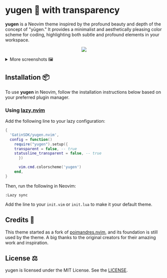 # yugen 🌌 with transparency

**yugen** is a Neovim theme inspired by the profound beauty and depth of the concept of "yūgen." It provides a minimalist and aesthetically pleasing color scheme for coding, highlighting both subtle and profound elements in your workspace.

<p align="center">
  <img src="./_assets/cover.png" />
</p>

<details>
<summary>More screenshots 🖼️ </summary>
  
![Preview 1](./_assets/preview-1.png)
![Preview 2](./_assets/preview-2.png)
![Preview 3](./_assets/preview-3.png)

</details>

## Installation 📦

To use **yugen** in Neovim, follow the installation instructions below based on your preferred plugin manager.


### Using [lazy.nvim](https://github.com/folke/lazy.nvim)

Add the following line to your lazy configuration:

```lua
{
  'GatinSDK/yugen.nvim',
  config = function()
    require("yugen").setup({
    transparent = false, -- true
    statusline_transparent = false, -- true
      })

      vim.cmd.colorscheme('yugen')
    end,
}
```

Then, run the following in Neovim:

```vim
:Lazy sync
```

Add the line to your `init.vim` or `init.lua` to make it your default theme.

## Credits 👤

This theme started as a fork of [poimandres.nvim](https://github.com/olivercederborg/poimandres.nvim), and its foundation is still used by the theme. A big thanks to the original creators for their amazing work and inspiration.


## License ⚖️

yugen is licensed under the MIT License. See the [LICENSE](https://github.com/bettervim/yugen).
